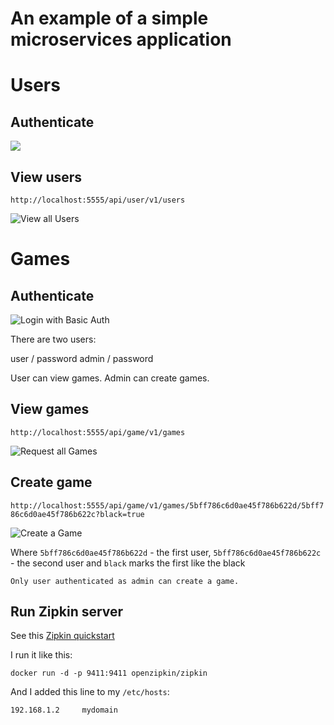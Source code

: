# An example of a simple microservices application

# Users

## Authenticate

![](https://monosnap.com/file/d0ugMpb6iKuP9nvOcooCp5zCzJegYi)

## View users

`http://localhost:5555/api/user/v1/users`

![View all Users](https://monosnap.com/file/9Hf3p6prihdKGQH66jvUtI6bAhKGSo)

# Games

## Authenticate

![Login with Basic Auth](https://monosnap.com/file/uEEytZf4QcySoEJtmfOh8dKTrlUJji)

There are two users:

user / password
admin / password

User can view games. Admin can create games.

## View games

`http://localhost:5555/api/game/v1/games`

![Request all Games](https://monosnap.com/file/PpfDWVpa6QwAHTFC7Z9xaftLvTobwC)

## Create game

`http://localhost:5555/api/game/v1/games/5bff786c6d0ae45f786b622d/5bff786c6d0ae45f786b622c?black=true`

![Create a Game](https://monosnap.com/file/5GikwzspvziRf67LrLXGhTi9tQCXHL)

Where `5bff786c6d0ae45f786b622d` - the first user, `5bff786c6d0ae45f786b622c` - the second user 
and `black` marks the first like the black

    Only user authenticated as admin can create a game.

## Run Zipkin server

See this [Zipkin quickstart](https://github.com/openzipkin/zipkin#quick-start)

I run it like this:

```
docker run -d -p 9411:9411 openzipkin/zipkin
```
 
And I added this line to my `/etc/hosts`:

```
192.168.1.2     mydomain
```